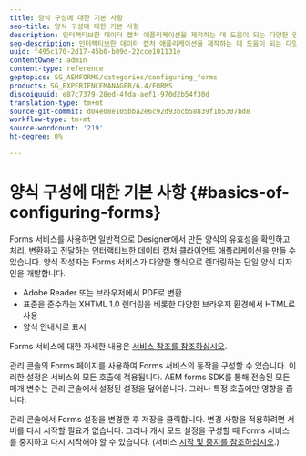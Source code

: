 ```yaml
---
title: 양식 구성에 대한 기본 사항
seo-title: 양식 구성에 대한 기본 사항
description: 인터랙티브한 데이터 캡처 애플리케이션을 제작하는 데 도움이 되는 다양한 양식 서비스에 대해 알아보십시오.
seo-description: 인터랙티브한 데이터 캡처 애플리케이션을 제작하는 데 도움이 되는 다양한 양식 서비스에 대해 알아보십시오.
uuid: f495c170-2d17-45b0-b09d-22cce101131e
contentOwner: admin
content-type: reference
geptopics: SG_AEMFORMS/categories/configuring_forms
products: SG_EXPERIENCEMANAGER/6.4/FORMS
discoiquuid: e87c7379-28ed-4fda-aef1-970d2b54f30d
translation-type: tm+mt
source-git-commit: d04e08e105bba2e6c92d93bcb58839f1b5307bd8
workflow-type: tm+mt
source-wordcount: '219'
ht-degree: 0%

---
```



# 양식 구성에 대한 기본 사항 {#basics-of-configuring-forms}

Forms 서비스를 사용하면 일반적으로 Designer에서 만든 양식의 유효성을 확인하고 처리, 변환하고 전달하는 인터랙티브한 데이터 캡처 클라이언트 애플리케이션을 만들 수 있습니다. 양식 작성자는 Forms 서비스가 다양한 형식으로 렌더링하는 단일 양식 디자인을 개발합니다.

* Adobe Reader 또는 브라우저에서 PDF로 변환
* 표준을 준수하는 XHTML 1.0 렌더링을 비롯한 다양한 브라우저 환경에서 HTML로 사용
* 양식 안내서로 표시

Forms 서비스에 대한 자세한 내용은 [서비스 참조를 참조하십시오](https://www.adobe.com/go/learn_aemforms_services_63).

관리 콘솔의 Forms 페이지를 사용하여 Forms 서비스의 동작을 구성할 수 있습니다. 이러한 설정은 서비스의 모든 호출에 적용됩니다. AEM forms SDK를 통해 전송된 모든 매개 변수는 관리 콘솔에서 설정된 설정을 덮어씁니다. 그러나 특정 호출에만 영향을 줍니다.

관리 콘솔에서 Forms 설정을 변경한 후 저장을 클릭합니다. 변경 사항을 적용하려면 서버를 다시 시작할 필요가 없습니다. 그러나 캐시 모드 설정을 구성할 때 Forms 서비스를 중지하고 다시 시작해야 할 수 있습니다. (서비스 [시작 및 중지를 참조하십시오](/help/forms/using/admin-help/starting-stopping-services.md#starting-and-stopping-services).)
